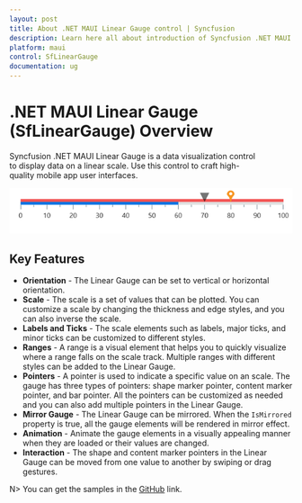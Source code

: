 ```yaml
---
layout: post
title: About .NET MAUI Linear Gauge control | Syncfusion
description: Learn here all about introduction of Syncfusion .NET MAUI Linear Gauge (SfLinearGauge) control, its features, and more.
platform: maui
control: SfLinearGauge
documentation: ug
---
```


# .NET MAUI Linear Gauge (SfLinearGauge) Overview

Syncfusion .NET MAUI Linear Gauge is a data visualization control to display data on a linear scale. Use this control to craft high-quality mobile app user interfaces.

![Overview .NET MAUI linear gauge](images/getting-started/maui-linear-gauge.PNG)

## Key Features

* **Orientation** - The Linear Gauge can be set to vertical or horizontal orientation.
* **Scale** - The scale is a set of values that can be plotted. You can customize a scale by changing the thickness and edge styles, and you can also inverse the scale.
* **Labels and Ticks** - The scale elements such as labels, major ticks, and minor ticks can be customized to different styles.
* **Ranges** - A range is a visual element that helps you to quickly visualize where a range falls on the scale track. Multiple ranges with different styles can be added to the Linear Gauge.
* **Pointers** - A pointer is used to indicate a specific value on an scale. The gauge has three types of pointers: shape marker pointer, content marker pointer, and bar pointer. All the pointers can be customized as needed and you can also add multiple pointers in the Linear Gauge.
* **Mirror Gauge** - The Linear Gauge can be mirrored. When the `IsMirrored` property is true, all the gauge elements will be rendered in mirror effect. 
* **Animation** - Animate the gauge elements in a visually appealing manner when they are loaded or their values are changed.
* **Interaction** - The shape and content marker pointers in the Linear Gauge can be moved from one value to another by swiping or drag gestures.


N> You can get the samples in the [GitHub](https://github.com/syncfusion/maui-demos) link.